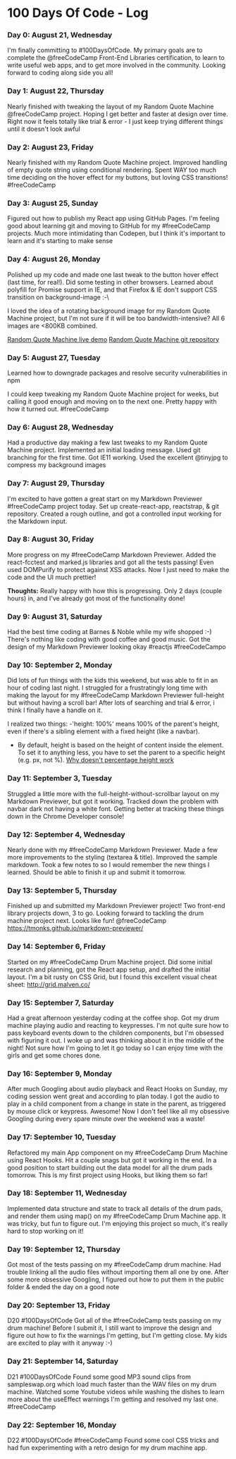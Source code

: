 # 100 Days Of Code - Log

### Day 0: August 21, Wednesday
I'm finally committing to #100DaysOfCode. My primary goals are to complete the @freeCodeCamp Front-End Libraries certification, to learn to write useful web apps, and to get more involved in the community. Looking forward to coding along side you all!


### Day 1: August 22, Thursday
Nearly finished with tweaking the layout of my Random Quote Machine @freeCodeCamp project. Hoping I get better and faster at design over time. Right now it feels totally like trial & error - I just keep trying different things until it doesn't look awful


### Day 2: August 23, Friday
Nearly finished with my Random Quote Machine project. Improved handling of empty quote string using conditional rendering. Spent WAY too much time deciding on the hover effect for my buttons, but loving CSS transitions! #freeCodeCamp


### Day 3: August 25, Sunday
Figured out how to publish my React app using GitHub Pages. I'm feeling good about learning git and moving to GitHub for my #freeCodeCamp projects. Much more intimidating than Codepen, but I think it's important to learn and it's starting to make sense


### Day 4: August 26, Monday
Polished up my code and made one last tweak to the button hover effect (last time, for real!). Did some testing in other browsers. Learned about polyfill for Promise support in IE, and that Firefox & IE don't support CSS transition on background-image :-\

I loved the idea of a rotating background image for my Random Quote Machine project, but I'm not sure if it will be too bandwidth-intensive? All 6 images are <800KB combined.

[Random Quote Machine live demo](https://tmonks.github.io/random-quote-machine)
[Random Quote Machine git repository](https://github.com/tmonks/random-quote-machine)


### Day 5: August 27, Tuesday
Learned how to downgrade packages and resolve security vulnerabilities in npm

I could keep tweaking my Random Quote Machine project for weeks, but calling it good enough and moving on to the next one. Pretty happy with how it turned out.  #freeCodeCamp 


### Day 6: August 28, Wednesday
Had a productive day making a few last tweaks to my Random Quote Machine project. Implemented an initial loading message. Used git branching for the first time. Got IE11 working. Used the excellent @tinyjpg to compress my background images


### Day 7: August 29, Thursday
I'm excited to have gotten a great start on my Markdown Previewer #freeCodeCamp project today. Set up create-react-app, reactstrap, & git repository. Created a rough outline, and got a controlled input working for the Markdown input.


### Day 8: August 30, Friday
More progress on my #freeCodeCamp Markdown Previewer. Added the react-fcctest and marked.js libraries and got all the tests passing! Even used DOMPurify to protect against XSS attacks. Now I just need to make the code and the UI much prettier!

**Thoughts:** Really happy with how this is progressing. Only 2 days (couple hours) in, and I've already got most of the functionality done!

### Day 9: August 31, Saturday
Had the best time coding at Barnes & Noble while my wife shopped :-) There's nothing like coding with good coffee and good music. Got the design of my Markdown Previewer looking okay #reactjs #freeCodeCampo

### Day 10: September 2, Monday
Did lots of fun things with the kids this weekend, but was able to fit in an hour of coding last night. I struggled for a frustratingly long time with making the layout for my #freeCodeCamp Markdown Previewer full-height but without having a scroll bar! After lots of searching and trial & error, i think I finally have a handle on it.

I realized two things: 
-'height: 100%' means 100% of the parent's height, even if there's a sibling element with a fixed height (like a navbar). 
- By default, height is based on the height of content inside the element. To set it to anything less, you have to set the parent to a specific height (e.g. px, not %). [Why doesn't percentage height work](https://stackoverflow.com/questions/5657964/css-why-doesn-t-percentage-height-work)

### Day 11: September 3, Tuesday
Struggled a little more with the full-height-without-scrollbar layout on my Markdown Previewer, but got it working. Tracked down the problem with navbar dark not having a white font. Getting better at tracking these things down in the Chrome Developer console!

### Day 12: September 4, Wednesday
Nearly done with my #freeCodeCamp Markdown Previewer. Made a few more improvements to the styling (textarea & title). Improved the sample markdown. Took a few notes to so I would remember the new things I learned. Should be able to finish it up and submit it tomorrow.

### Day 13: September 5, Thursday
Finished up and submitted my Markdown Previewer project! Two front-end library projects down, 3 to go. Looking forward to tackling the drum machine project next. Looks like fun! @freeCodeCamp
https://tmonks.github.io/markdown-previewer/

### Day 14: September 6, Friday
Started on my #freeCodeCamp Drum Machine project. Did some initial research and planning, got the React app setup, and drafted the initial layout. I'm a bit rusty on CSS Grid, but I found this excellent visual cheat sheet: http://grid.malven.co/

### Day 15: September 7, Saturday
Had a great afternoon yesterday coding at the coffee shop. Got my drum machine playing audio and reacting to keypresses. I'm not quite sure how to pass keyboard events down to the children components, but I'm obsessed with figuring it out. I woke up and was thinking about it in the middle of the night! Not sure how I'm going to let it go today so I can enjoy time with the girls and get some chores done.

### Day 16: September 9, Monday
After much Googling about audio playback and React Hooks on Sunday, my coding session went great and according to plan today. I got the audio to play in a child component from a change in state in the parent, as triggered by mouse click or keypress. Awesome! Now I don't feel like all my obsessive Googling during every spare minute over the weekend was a waste! 

### Day 17: September 10, Tuesday
Refactored my main App component on my #freeCodeCamp Drum Machine using React Hooks. Hit a couple snags but got it working in the end. In a good position to start building out the data model for all the drum pads tomorrow. This is my first project using Hooks, but liking them so far!

### Day 18: September 11, Wednesday
Implemented data structure and state to track all details of the drum pads, and render them using map() on my #freeCodeCamp Drum Machine app. It was tricky, but fun to figure out. I'm enjoying this project so much, it's really hard to stop working on it!

### Day 19: September 12, Thursday
Got most of the tests passing on my #freeCodeCamp drum machine. Had trouble linking all the audio files without importing them all one by one. After some more obsessive Googling, I figured out how to put them in the public folder & ended the day on a good note

### Day 20: September 13, Friday
D20 #100DaysOfCode
Got all of the #freeCodeCamp tests passing on my drum machine! Before I submit it, I still want to improve the design and figure out how to fix the warnings I'm getting, but I'm getting close. My kids are excited to play with it anyway :-)

### Day 21: September 14, Saturday
D21 #100DaysOfCode Found some good MP3 sound clips from sampleswap.org which load much faster than the WAV files on my drum machine. Watched some Youtube videos while washing the dishes to learn more about the useEffect warnings I'm getting and resolved my last one. #freeCodeCamp

### Day 22: September 16, Monday
D22 #100DaysOfCode #freeCodeCamp
Found some cool CSS tricks and had fun experimenting with a retro design for my drum machine app.
